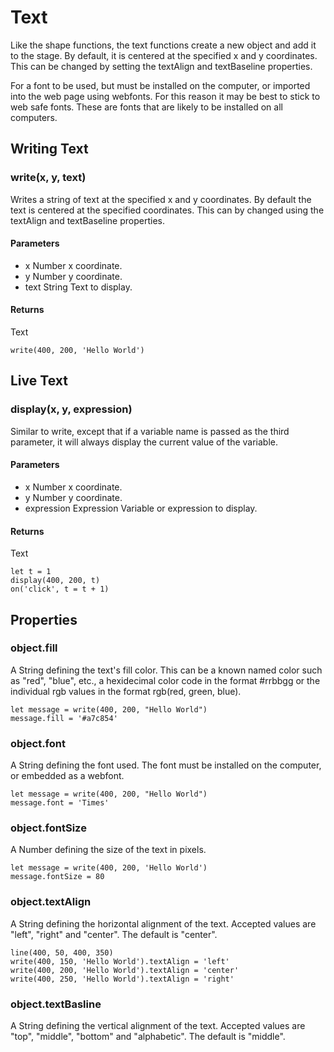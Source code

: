 # Text

Like the shape functions, the text functions create a new object and add it to
the stage. By default, it is centered at the specified x and y coordinates. This
can be changed by setting the textAlign and textBaseline properties.

For a font to be used, but must be installed on the computer, or imported into
the web page using webfonts. For this reason it may be best to stick to web safe
fonts. These are fonts that are likely to be installed on all computers.

## Writing Text

### write(x, y, text)

Writes a string of text at the specified x and y coordinates. By default the
text is centered at the specified coordinates. This can by changed using the
textAlign and textBaseline properties.

#### Parameters
- x Number x coordinate.
- y Number y coordinate.
- text String Text to display.

#### Returns
Text

```kidjs
write(400, 200, 'Hello World')
```

## Live Text

### display(x, y, expression)

Similar to write, except that if a variable name is passed as the third
parameter, it will always display the current value of the variable.

#### Parameters
- x Number x coordinate.
- y Number y coordinate.
- expression Expression Variable or expression to display.

#### Returns
Text

```kidjs
let t = 1
display(400, 200, t)
on('click', t = t + 1)
```

## Properties

### object.fill

A String defining the text's fill color. This can be a known named color such as
"red", "blue", etc., a hexidecimal color code in the format #rrbbgg or the
individual rgb values in the format rgb(red, green, blue).

```kidjs
let message = write(400, 200, "Hello World")
message.fill = '#a7c854'
```

### object.font

A String defining the font used. The font must be installed on the computer, or
embedded as a webfont.

```kidjs
let message = write(400, 200, "Hello World")
message.font = 'Times'
```

### object.fontSize

A Number defining the size of the text in pixels.

```kidjs
let message = write(400, 200, 'Hello World')
message.fontSize = 80
```

### object.textAlign

A String defining the horizontal alignment of the text. Accepted values are
"left", "right" and "center". The default is "center".

```kidjs
line(400, 50, 400, 350)
write(400, 150, 'Hello World').textAlign = 'left'
write(400, 200, 'Hello World').textAlign = 'center'
write(400, 250, 'Hello World').textAlign = 'right'
```

### object.textBasline

A String defining the vertical alignment of the text. Accepted values are "top",
"middle", "bottom" and "alphabetic". The default is "middle".
